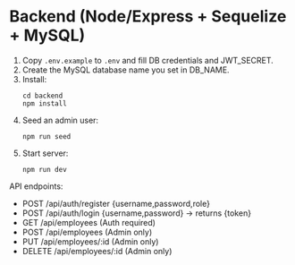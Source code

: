 # Backend (Node/Express + Sequelize + MySQL)

1. Copy `.env.example` to `.env` and fill DB credentials and JWT_SECRET.
2. Create the MySQL database name you set in DB_NAME.
3. Install:
   ```
   cd backend
   npm install
   ```
4. Seed an admin user:
   ```
   npm run seed
   ```
5. Start server:
   ```
   npm run dev
   ```
API endpoints:
- POST /api/auth/register  {username,password,role}
- POST /api/auth/login     {username,password} -> returns {token}
- GET /api/employees       (Auth required)
- POST /api/employees      (Admin only)
- PUT /api/employees/:id   (Admin only)
- DELETE /api/employees/:id (Admin only)
